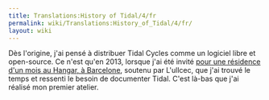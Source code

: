 ```yaml
---
title: Translations:History of Tidal/4/fr
permalink: wiki/Translations:History_of_Tidal/4/fr/
layout: wiki
---
```


Dès l'origine, j'ai pensé à distribuer Tidal Cycles comme un logiciel
libre et open-source. Ce n'est qu'en 2013, lorsque j'ai été invité [pour
une résidence d'un mois au Hangar, à
Barcelone](https://hangar.org/en/recerca/noticies/addicted2random-taller-drawing-weaving-and-speaking-live-generative-music-dalex-mc-lean/),
soutenu par L'ullcec, que j'ai trouvé le temps et ressenti le besoin de
documenter Tidal. C'est là-bas que j'ai réalisé mon premier atelier.
